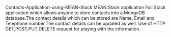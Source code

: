 Contacts-Application-using-MEAN-Stack
MEAN Stack application
Full Stack application which allows anyone to store contacts into a MongoDB database.The contact details which can be stored are Name, Email and Telephone number.The contact details can be updated as well. Use of HTTP GET,POST,PUT,DELETE request for playing with the information.
